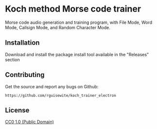 Koch method Morse code trainer
==============================

Morse code audio generation and training program, with File Mode, Word Mode, Callsign Mode, and Random Character Mode.

Installation
------------

Download and install the package install tool available in the "Releases" section

Contributing
------------

Get the source and report any bugs on Github:

    https://github.com/rguisewite/koch_trainer_electron

## License

[CC0 1.0 (Public Domain)](LICENSE.md)